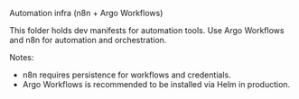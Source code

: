 Automation infra (n8n + Argo Workflows)

This folder holds dev manifests for automation tools. Use Argo Workflows and n8n for automation and orchestration.

Notes:
- n8n requires persistence for workflows and credentials.
- Argo Workflows is recommended to be installed via Helm in production.
